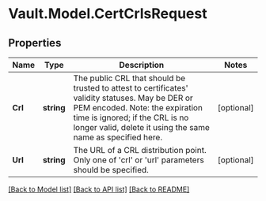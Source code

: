 # Vault.Model.CertCrlsRequest

## Properties

Name | Type | Description | Notes
------------ | ------------- | ------------- | -------------
**Crl** | **string** | The public CRL that should be trusted to attest to certificates&#39; validity statuses. May be DER or PEM encoded. Note: the expiration time is ignored; if the CRL is no longer valid, delete it using the same name as specified here. | [optional] 
**Url** | **string** | The URL of a CRL distribution point. Only one of &#39;crl&#39; or &#39;url&#39; parameters should be specified. | [optional] 

[[Back to Model list]](../README.md#documentation-for-models) [[Back to API list]](../README.md#documentation-for-api-endpoints) [[Back to README]](../README.md)

